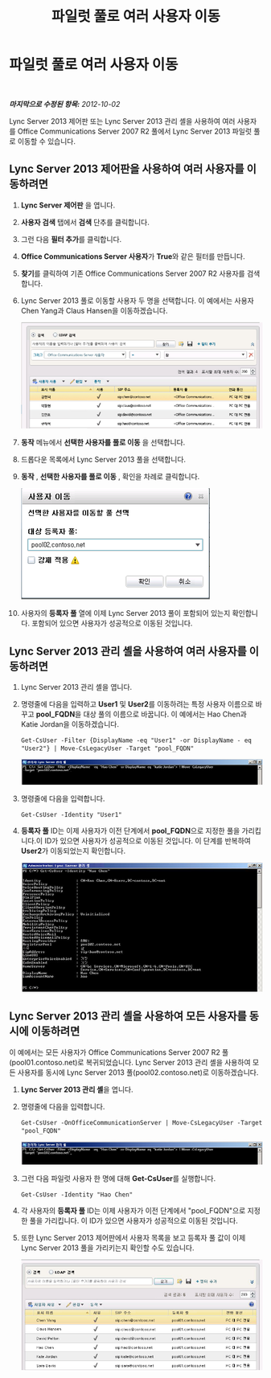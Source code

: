 ﻿---
title: 파일럿 풀로 여러 사용자 이동
TOCTitle: 파일럿 풀로 여러 사용자 이동
ms:assetid: 9492797f-2a26-4773-8ad2-97cb53fa68fc
ms:mtpsurl: https://technet.microsoft.com/ko-kr/library/JJ688143(v=OCS.15)
ms:contentKeyID: 49885882
ms.date: 08/10/2015
mtps_version: v=OCS.15
ms.translationtype: HT
---

# 파일럿 풀로 여러 사용자 이동

 

_**마지막으로 수정된 항목:** 2012-10-02_

Lync Server 2013 제어판 또는 Lync Server 2013 관리 셸을 사용하여 여러 사용자를 Office Communications Server 2007 R2 풀에서 Lync Server 2013 파일럿 풀로 이동할 수 있습니다.

## Lync Server 2013 제어판을 사용하여 여러 사용자를 이동하려면

1.  **Lync Server 제어판** 을 엽니다.

2.  **사용자 검색** 탭에서 **검색** 단추를 클릭합니다.

3.  그런 다음 **필터 추가**를 클릭합니다.

4.  **Office Communications Server 사용자**가 **True**와 같은 필터를 만듭니다.

5.  **찾기**를 클릭하여 기존 Office Communications Server 2007 R2 사용자를 검색합니다.

6.  Lync Server 2013 풀로 이동할 사용자 두 명을 선택합니다. 이 예에서는 사용자 Chen Yang과 Claus Hansen을 이동하겠습니다.
    
    ![OCS 사용자 검색 결과 표시된 사용자 목록](images/JJ688143.76beb4fa-72e0-41ef-b96e-3553e96645c0(OCS.15).jpg "OCS 사용자 검색 결과 표시된 사용자 목록")  

7.  **동작** 메뉴에서 **선택한 사용자를 풀로 이동** 을 선택합니다.

8.  드롭다운 목록에서 Lync Server 2013 풀을 선택합니다.

9.  **동작** , **선택한 사용자를 풀로 이동** , 확인을 차례로 클릭합니다.
    
    ![사용자 이동, 대상 등록자 풀 대화 상자](images/JJ205401.8a375003-dc00-4541-b578-4d88f2010601(OCS.15).png "사용자 이동, 대상 등록자 풀 대화 상자")  

10. 사용자의 **등록자 풀** 열에 이제 Lync Server 2013 풀이 포함되어 있는지 확인합니다. 포함되어 있으면 사용자가 성공적으로 이동된 것입니다.

## Lync Server 2013 관리 셸을 사용하여 여러 사용자를 이동하려면

1.  Lync Server 2013 관리 셸을 엽니다.

2.  명령줄에 다음을 입력하고 **User1** 및 **User2**를 이동하려는 특정 사용자 이름으로 바꾸고 **pool\_FQDN**을 대상 풀의 이름으로 바꿉니다. 이 예에서는 Hao Chen과 Katie Jordan을 이동하겠습니다.
    
        Get-CsUser -Filter {DisplayName -eq "User1" -or DisplayName - eq "User2"} | Move-CsLegacyUser -Target "pool_FQDN"
    
    ![레거시 사용자를 이동하는 cmdlet의 예제](images/JJ688143.57cfc28e-3df5-459f-83ef-8b0edf182a25(OCS.15).jpg "레거시 사용자를 이동하는 cmdlet의 예제")  

3.  명령줄에 다음을 입력합니다.
    
        Get-CsUser -Identity "User1"

4.  **등록자 풀** ID는 이제 사용자가 이전 단계에서 **pool\_FQDN**으로 지정한 풀을 가리킵니다.이 ID가 있으면 사용자가 성공적으로 이동된 것입니다. 이 단계를 반복하여 **User2**가 이동되었는지 확인합니다.
    
    ![PowerShell Get-UsUser -Identity cmdlet의 출력](images/JJ205096.8ff04c67-37a0-4156-bfbc-28f9f7b137c8(OCS.15).jpg "PowerShell Get-UsUser -Identity cmdlet의 출력")  

## Lync Server 2013 관리 셸을 사용하여 모든 사용자를 동시에 이동하려면

이 예에서는 모든 사용자가 Office Communications Server 2007 R2 풀(pool01.contoso.net)로 복귀되었습니다. Lync Server 2013 관리 셸을 사용하여 모든 사용자를 동시에 Lync Server 2013 풀(pool02.contoso.net)로 이동하겠습니다.

1.  **Lync Server 2013 관리 셸**을 엽니다.

2.  명령줄에 다음을 입력합니다.
    
        Get-CsUser -OnOfficeCommunicationServer | Move-CsLegacyUser -Target "pool_FQDN"
    
    ![풀의 모든 레거시 사용자를 이동하는 cmdlet의 예제](images/JJ688143.e6a2d578-296e-476c-bd45-d757917ea853(OCS.15).jpg "풀의 모든 레거시 사용자를 이동하는 cmdlet의 예제")  

3.  그런 다음 파일럿 사용자 한 명에 대해 **Get-CsUser**를 실행합니다.
    
        Get-CsUser -Identity "Hao Chen"

4.  각 사용자의 **등록자 풀** ID는 이제 사용자가 이전 단계에서 "pool\_FQDN"으로 지정한 풀을 가리킵니다. 이 ID가 있으면 사용자가 성공적으로 이동된 것입니다.

5.  또한 Lync Server 2013 제어판에서 사용자 목록을 보고 등록자 풀 값이 이제 Lync Server 2013 풀을 가리키는지 확인할 수도 있습니다.
    
    ![Lync Server 2013 제어판 사용자 목록](images/JJ205096.3f2e87a7-ec59-43c5-82cb-e770108bfb04(OCS.15).jpg "Lync Server 2013 제어판 사용자 목록")

